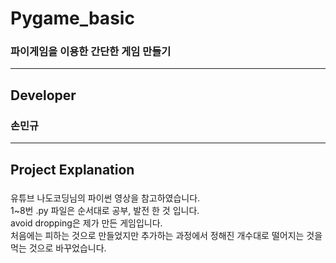 # Pygame_basic
### 파이게임을 이용한 간단한 게임 만들기 ###
--------------------

## Developer ##
### 손민규 ###
---------------------

## Project Explanation ##
###
유튜브 나도코딩님의 파이썬 영상을 참고하였습니다.  
1~8번 .py 파일은 순서대로 공부, 발전 한 것 입니다.  
avoid dropping은 제가 만든 게임입니다.  
처음에는 피하는 것으로 만들었지만 추가하는 과정에서 정해진 개수대로 떨어지는 것을 먹는 것으로 바꾸었습니다.  
###
